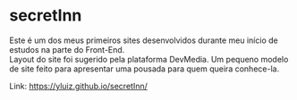 # secretInn

Este é um dos meus primeiros sites desenvolvidos durante meu início de estudos na parte do Front-End.<br>
Layout do site foi sugerido pela plataforma DevMedia.
Um pequeno modelo de site feito para apresentar uma pousada para quem queira conhece-la.
<br>

Link: https://yluiz.github.io/secretInn/
